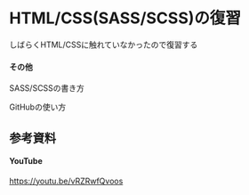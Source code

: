 # HTML/CSS(SASS/SCSS)の復習

しばらくHTML/CSSに触れていなかったので復習する

#### その他

SASS/SCSSの書き方 

GitHubの使い方

## 参考資料

#### YouTube

https://youtu.be/vRZRwfQvoos
